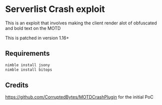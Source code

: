 # Serverlist Crash exploit
This is an exploit that involves making the client render alot of obfuscated and bold text on the MOTD

This is patched in version 1.16+

## Requirements
```cmd
nimble install jsony
nimble install bitops
```

## Credits
https://github.com/CorruptedBytes/MOTDCrashPlugin for the initial PoC